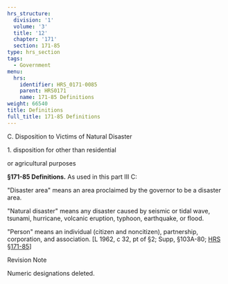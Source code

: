 ```yaml
---
hrs_structure:
  division: '1'
  volume: '3'
  title: '12'
  chapter: '171'
  section: 171-85
type: hrs_section
tags:
  - Government
menu:
  hrs:
    identifier: HRS_0171-0085
    parent: HRS0171
    name: 171-85 Definitions
weight: 66540
title: Definitions
full_title: 171-85 Definitions
---
```

C. Disposition to Victims of Natural Disaster

1\. disposition for other than residential

or agricultural purposes

**§171-85 Definitions.** As used in this part III C:

"Disaster area" means an area proclaimed by the governor to be a disaster area.

"Natural disaster" means any disaster caused by seismic or tidal wave, tsunami, hurricane, volcanic eruption, typhoon, earthquake, or flood.

"Person" means an individual (citizen and noncitizen), partnership, corporation, and association. [L 1962, c 32, pt of §2; Supp, §103A-80; [HRS §171-85](/title-12/chapter-171/section-171-85/)]

Revision Note

Numeric designations deleted.